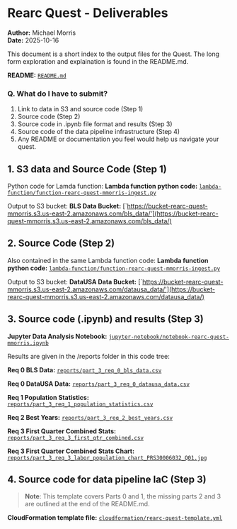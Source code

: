 # Rearc Quest - Deliverables

**Author:** Michael Morris  
**Date:** 2025-10-16

This document is a short index to the output files for the Quest. The long form exploration and explaination is found in the README.md.

**README:** [`README.md`](README.md)

### Q. What do I have to submit?
1. Link to data in S3 and source code (Step 1)
2. Source code (Step 2)
3. Source code in .ipynb file format and results (Step 3)
4. Source code of the data pipeline infrastructure (Step 4)
5. Any README or documentation you feel would help us navigate your quest.

## 1. S3 data and Source Code (Step 1)
Python code for Lamda function:
**Lambda function python code:** [`lambda-function/function-rearc-quest-mmorris-ingest.py`](lambda-function/function-rearc-quest-mmorris-ingest.py)

Output to S3 bucket:
**BLS Data Bucket:** [`https://bucket-rearc-quest-mmorris.s3.us-east-2.amazonaws.com/bls_data/'](https://bucket-rearc-quest-mmorris.s3.us-east-2.amazonaws.com/bls_data/)

## 2. Source Code (Step 2)

Also contained in the same Lambda function code: 
**Lambda function python code:** [`lambda-function/function-rearc-quest-mmorris-ingest.py`](lambda-function/function-rearc-quest-mmorris-ingest.py)

Output to S3 bucket:
**DataUSA Data Bucket:** [`https://bucket-rearc-quest-mmorris.s3.us-east-2.amazonaws.com/datausa_data/'](https://bucket-rearc-quest-mmorris.s3.us-east-2.amazonaws.com/datausa_data/)

## 3. Source code (.ipynb) and results (Step 3)

**Jupyter Data Analysis Notebook:** [`jupyter-notebook/notebook-rearc-quest-mmorris.ipynb`](jupyter-notebook/notebook-rearc-quest-mmorris.ipynb)

Results are given in the /reports folder in this code tree:

**Req 0 BLS Data:** [`reports/part_3_req_0_bls_data.csv`](reports/part_3_req_0_bls_data.csv)

**Req 0 DataUSA Data:** [`reports/part_3_req_0_datausa_data.csv`](reports/part_3_req_0_datausa_data.csv)

**Req 1 Population Statistics:** [`reports/part_3_req_1_population_statistics.csv`](reports/part_3_req_1_population_statistics.csv)

**Req 2 Best Years:** [`reports/part_3_req_2_best_years.csv`](reports/part_3_req_2_best_years.csv)

**Req 3 First Quarter Combined Stats:** [`reports/part_3_req_3_first_qtr_combined.csv`](reports/part_3_req_3_first_qtr_combined.csv)

**Req 3 First Quarter Combined Stats Chart:** [`reports/part_3_req_3_labor_population_chart_PRS30006032_Q01.jpg`](reports/part_3_req_3_labor_population_chart_PRS30006032_Q01.jpg)

## 4. Source code for data pipeline IaC (Step 3)

> **Note**: This template covers Parts 0 and 1, the missing parts 2 and 3 are outlined at the end of the README.md.

**CloudFormation template file:** [`cloudformation/rearc-quest-template.yml`](cloudformation/rearc-quest-template.yml) 

